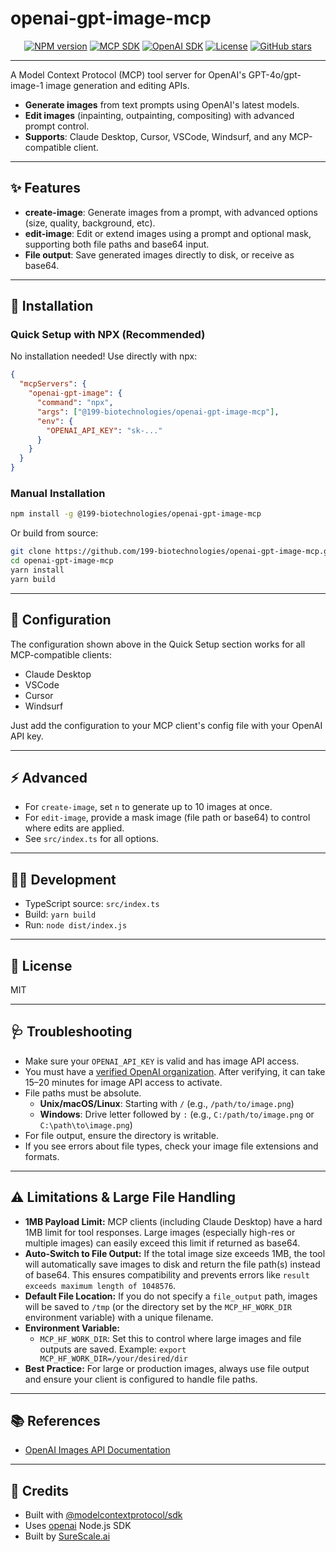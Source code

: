 # openai-gpt-image-mcp

<p align="center">
  <a href="https://www.npmjs.com/package/@199-biotechnologies/openai-gpt-image-mcp"><img src="https://img.shields.io/npm/v/@199-biotechnologies/openai-gpt-image-mcp?label=npm&color=blue" alt="NPM version"></a>
  <a href="https://www.npmjs.com/package/@modelcontextprotocol/sdk"><img src="https://img.shields.io/npm/v/@modelcontextprotocol/sdk?label=MCP%20SDK&color=blue" alt="MCP SDK"></a>
  <a href="https://www.npmjs.com/package/openai"><img src="https://img.shields.io/npm/v/openai?label=OpenAI%20SDK&color=blueviolet" alt="OpenAI SDK"></a>
  <a href="https://github.com/199-biotechnologies/openai-gpt-image-mcp/blob/main/LICENSE"><img src="https://img.shields.io/github/license/199-biotechnologies/openai-gpt-image-mcp?color=brightgreen" alt="License"></a>
  <a href="https://github.com/199-biotechnologies/openai-gpt-image-mcp/stargazers"><img src="https://img.shields.io/github/stars/199-biotechnologies/openai-gpt-image-mcp?style=social" alt="GitHub stars"></a>
</p>

---

A Model Context Protocol (MCP) tool server for OpenAI's GPT-4o/gpt-image-1 image generation and editing APIs.

- **Generate images** from text prompts using OpenAI's latest models.
- **Edit images** (inpainting, outpainting, compositing) with advanced prompt control.
- **Supports**: Claude Desktop, Cursor, VSCode, Windsurf, and any MCP-compatible client.

---

## ✨ Features

- **create-image**: Generate images from a prompt, with advanced options (size, quality, background, etc).
- **edit-image**: Edit or extend images using a prompt and optional mask, supporting both file paths and base64 input.
- **File output**: Save generated images directly to disk, or receive as base64.

---

## 🚀 Installation

### Quick Setup with NPX (Recommended)

No installation needed! Use directly with npx:

```json
{
  "mcpServers": {
    "openai-gpt-image": {
      "command": "npx",
      "args": ["@199-biotechnologies/openai-gpt-image-mcp"],
      "env": { 
        "OPENAI_API_KEY": "sk-..." 
      }
    }
  }
}
```

### Manual Installation

```sh
npm install -g @199-biotechnologies/openai-gpt-image-mcp
```

Or build from source:

```sh
git clone https://github.com/199-biotechnologies/openai-gpt-image-mcp.git
cd openai-gpt-image-mcp
yarn install
yarn build
```

---

## 🔑 Configuration

The configuration shown above in the Quick Setup section works for all MCP-compatible clients:
- Claude Desktop
- VSCode
- Cursor
- Windsurf

Just add the configuration to your MCP client's config file with your OpenAI API key.

---

## ⚡ Advanced

- For `create-image`, set `n` to generate up to 10 images at once.
- For `edit-image`, provide a mask image (file path or base64) to control where edits are applied.
- See `src/index.ts` for all options.

---

## 🧑‍💻 Development

- TypeScript source: `src/index.ts`
- Build: `yarn build`
- Run: `node dist/index.js`

---

## 📝 License

MIT

---

## 🩺 Troubleshooting

- Make sure your `OPENAI_API_KEY` is valid and has image API access.
- You must have a [verified OpenAI organization](https://platform.openai.com/account/organization). After verifying, it can take 15–20 minutes for image API access to activate.
- File paths must be absolute.
  - **Unix/macOS/Linux**: Starting with `/` (e.g., `/path/to/image.png`)
  - **Windows**: Drive letter followed by `:` (e.g., `C:/path/to/image.png` or `C:\path\to\image.png`)
- For file output, ensure the directory is writable.
- If you see errors about file types, check your image file extensions and formats.

---

## ⚠️ Limitations & Large File Handling

- **1MB Payload Limit:** MCP clients (including Claude Desktop) have a hard 1MB limit for tool responses. Large images (especially high-res or multiple images) can easily exceed this limit if returned as base64.
- **Auto-Switch to File Output:** If the total image size exceeds 1MB, the tool will automatically save images to disk and return the file path(s) instead of base64. This ensures compatibility and prevents errors like `result exceeds maximum length of 1048576`.
- **Default File Location:** If you do not specify a `file_output` path, images will be saved to `/tmp` (or the directory set by the `MCP_HF_WORK_DIR` environment variable) with a unique filename.
- **Environment Variable:**
  - `MCP_HF_WORK_DIR`: Set this to control where large images and file outputs are saved. Example: `export MCP_HF_WORK_DIR=/your/desired/dir`
- **Best Practice:** For large or production images, always use file output and ensure your client is configured to handle file paths.

---

## 📚 References

- [OpenAI Images API Documentation](https://platform.openai.com/docs/api-reference/images)

---

## 🙏 Credits

- Built with [@modelcontextprotocol/sdk](https://www.npmjs.com/package/@modelcontextprotocol/sdk)
- Uses [openai](https://www.npmjs.com/package/openai) Node.js SDK 
- Built by [SureScale.ai](https://surescale.ai)